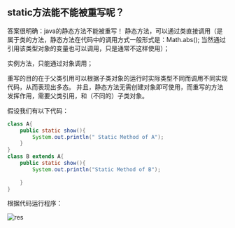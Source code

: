 ## static方法能不能被重写呢？

答案很明确：java的静态方法不能被重写！
静态方法，可以通过类直接调用（是属于类的方法，静态方法在代码中的调用方式一般形式是：Math.abs(); 当然通过引用该类型对象的变量也可以调用，只是通常不这样使用）；

实例方法，只能通过对象调用；

重写的目的在于父类引用可以根据子类对象的运行时实际类型不同而调用不同实现代码，从而表现出多态。
并且，静态方法无需创建对象即可使用，而重写的方法发挥作用，需要父类引用，和（不同的）子类对象。

假设我们有以下代码：
```java
class A{
	public static show(){
		System.out.println(" Static Method of A");
	}
}
class B extends A{
	public static show(){
		System.out.println("Static Method of B");
		
	}
}

```

根据代码运行程序：

![res](https://github.com/liu2su/Java/assets/96462566/e8158219-74b8-41c9-839e-45ff6aa92e20)


